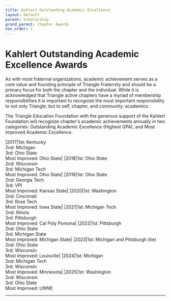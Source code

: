 ```yaml
---
title: Kahlert Outstanding Academic Excellence
layout: default
parent: Scholarship
grand_parent: Chapter Awards
nav_order: 1
---
```

# Kahlert Outstanding Academic Excellence Awards

As with most fraternal organizations, academic achievement serves as a core value and founding principle of Triangle Fraternity and should be a primary focus for both the chapter and the individual. While it is acknowledged that Triangle active chapters have a myriad of membership responsibilities it is important to recognize the most important responsibility to not only Triangle, but to self, chapter, and community: academics.

The Triangle Education Foundation with the generous support of the Kahlert Foundation will recognize chapter's academic achievements annually in two categories: Outstanding Academic Excellence (Highest GPA), and Most Improved Academic Excellence.

|2017|1st: Kentucky<br>2nd: Michigan<br>3rd: Ohio State<br>Most Improved: Ohio State|
|2018|1st: Ohio State<br>2nd: Wisconsin<br>3rd: Michigan Tech<br>Most Improved: Ohio State|
|2019|1st: Ohio State<br>2nd: Georgia Tech<br>3rd: VPI<br>Most Improved: Kansas State|
|2020|1st: Washington<br>2nd: Cincinnati<br>3rd: Rose Tech<br>Most Improved: Iowa State|
|2021|1st: Michigan Tech<br>2nd: Illinois<br>3rd: Pittsburgh<br>Most Improved: Cal Poly Pomona|
|2022|1st: Pittsburgh<br>2nd: Ohio State<br>3rd: Michigan State<br>Most Improved: Michigan State|
|2023|1st: Michigan and Pittsburgh (tie)<br>2nd: Ohio State<br>3rd: Wisconsin<br>Most Improved: Louisville|
|2024|1st: Michigan<br>2nd: Michigan Tech<br>3rd: Wisconsin<br>Most Improved: Minnesota|
|2025|1st: Washington<br>2nd: Wisconsin<br>3rd: Ohio State<br>Most Improved: UWM|

----